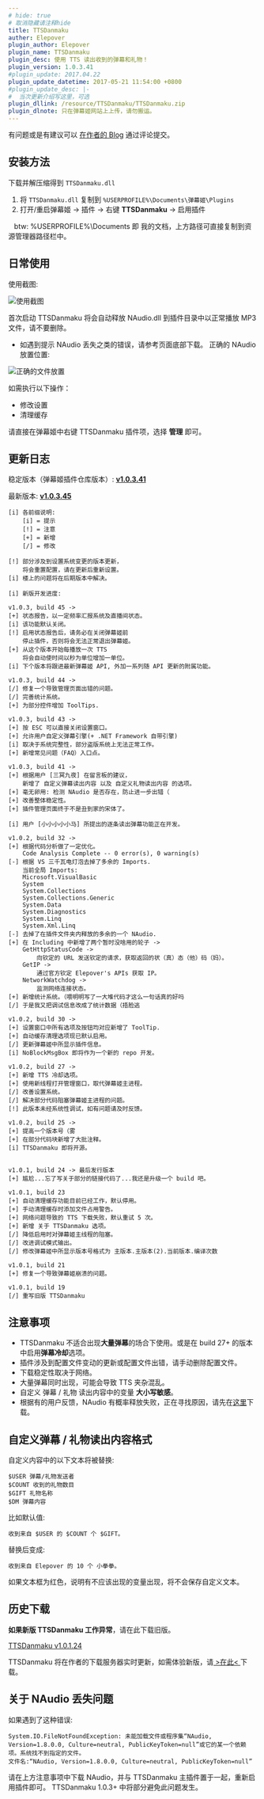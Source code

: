 ```yaml
---
# hide: true
# 取消隐藏请注释hide
title: TTSDanmaku
auther: Elepover
plugin_author: Elepover
plugin_name: TTSDanmaku
plugin_desc: 使用 TTS 读出收到的弹幕和礼物！
plugin_version: 1.0.3.41
#plugin_update: 2017.04.22
plugin_update_datetime: 2017-05-21 11:54:00 +0800
#plugin_update_desc: |-
#  当次更新介绍写这里，可选
plugin_dllink: /resource/TTSDanmaku/TTSDanmaku.zip
plugin_dlnote: 只在弹幕姬网站上上传，请勿搬运。
---
```



有问题或是有建议可以 [在作者的 Blog](https://blog.elepover.com/quoteLeft.html) 通过评论提交。

安装方法
----

下载并解压缩得到 `TTSDanmaku.dll`

 1. 将 `TTSDanmaku.dll` 复制到 `%USERPROFILE%\Documents\弹幕姬\Plugins`
 2. 打开/重启弹幕姬 -> 插件 -> 右键 **TTSDanmaku** -> 启用插件
 
    btw: %USERPROFILE%\Documents 即 我的文档，上方路径可直接复制到资源管理器路径栏中。

日常使用
----

使用截图:

![使用截图](https://www.danmuji.cn/resource/TTSDanmaku/screenshot.png)

首次启动 TTSDanmaku 将会自动释放 NAudio.dll 到插件目录中以正常播放 MP3 文件，请不要删除。
* 如遇到提示 NAudio 丢失之类的错误，请参考页面底部下载。
正确的 NAudio 放置位置:

![正确的文件放置](https://www.danmuji.cn/resource/TTSDanmaku/fileplace.png)

如需执行以下操作：

 - 修改设置
 - 清理缓存

请直接在弹幕姬中右键 TTSDanmaku 插件项，选择 **管理** 即可。

更新日志
----

稳定版本（弹幕姬插件仓库版本）: [**v1.0.3.41**](https://www.danmuji.cn/resource/TTSDanmaku/TTSDanmaku.zip)

最新版本: [**v1.0.3.45**](https://ttsdanmaku.elepover.com)

```
[i] 各前缀说明:
    [i] = 提示
    [!] = 注意
    [+] = 新增
    [/] = 修改

[!] 部分涉及到设置系统变更的版本更新，
    将会重置配置，请在更新后重新设置。
[i] 楼上的问题将在后期版本中解决。

[i] 新版开发进度:

v1.0.3, build 45 ->
[+] 状态报告，以一定频率汇报系统及直播间状态。
[i] 该功能默认关闭。
[!] 启用状态报告后，请务必在关闭弹幕姬前
    停止插件，否则将会无法正常退出弹幕姬。
[+] 从这个版本开始每播放一次 TTS
    将会自动使时间以秒为单位增加一单位。
[i] 下个版本将跟进最新弹幕姬 API, 外加一系列随 API 更新的附属功能。

v1.0.3, build 44 ->
[/] 修复一个导致管理页面出错的问题。
[/] 完善统计系统。
[+] 为部分控件增加 ToolTips.

v1.0.3, build 43 ->
[+] 按 ESC 可以直接关闭设置窗口。
[+] 允许用户自定义弹幕引擎(+ .NET Framework 自带引擎)
[i] 取决于系统完整性，部分盗版系统上无法正常工作。
[+] 新增常见问题（FAQ）入口点。

v1.0.3, build 41 ->
[+] 根据用户 [三冥九夜] 在留言板的建议，
    新增了 自定义弹幕读出内容 以及 自定义礼物读出内容 的选项。
[+] 毫无卵用: 检测 NAudio 是否存在，防止进一步出错（
[+] 改善整体稳定性。
[+] 插件管理页面终于不是丑到家的宋体了。

[i] 用户 [小小小小小马] 所提出的逐条读出弹幕功能正在开发。

v1.0.2, build 32 ->
[+] 根据代码分析做了一定优化。
    Code Analysis Complete -- 0 error(s), 0 warning(s)
[-] 根据 VS 三千瓦电灯泡去掉了多余的 Imports.
    当前全局 Imports:
    Microsoft.VisualBasic
    System
    System.Collections
    System.Collections.Generic
    System.Data
    System.Diagnostics
    System.Linq
    System.Xml.Linq
[-] 去掉了在插件文件夹内释放的多余的一个 NAudio.
[+] 在 Including 中新增了两个暂时没啥用的轮子 ->
    GetHttpStatusCode ->
        向钦定的 URL 发送钦定的请求，获取返回的状（真）态（他）码（妈）。
    GetIP ->
        通过官方钦定 Elepover's APIs 获取 IP。
    NetworkWatchdog ->
        监测网络连接状态。
[+] 新增统计系统。（喂明明写了一大堆代码才这么一句话真的好吗
[/] 于是我又把调试信息改成了统计数据（捂脸逃

v1.0.2, build 30 ->
[+] 设置窗口中所有选项及按钮均对应新增了 ToolTip.
[+] 自动缓存清理选项现已默认启用。
[/] 更新弹幕姬中所显示插件信息。
[i] NoBlockMsgBox 即将作为一个新的 repo 开发。

v1.0.2, build 27 ->
[+] 新增 TTS 冷却选项。
[+] 使用新线程打开管理窗口，取代弹幕姬主进程。
[/] 改善设置系统。
[/] 解决部分代码阻塞弹幕姬主进程的问题。
[!] 此版本未经系统性调试，如有问题请及时反馈。

v1.0.2, build 25 ->
[+] 提高一个版本号（雾
[+] 在部分代码块新增了大批注释。
[i] TTSDanmaku 即将开源。


v1.0.1, build 24 -> 最后发行版本
[+] 尴尬...忘了写关于部分的链接代码了...我还是升级一个 build 吧。

v1.0.1, build 23
[+] 自动清理缓存功能目前已经工作，默认停用。
[+] 手动清理缓存时添加文件占用警告。
[+] 网络问题导致的 TTS 下载失败，默认重试 5 次。
[+] 新增 关于 TTSDanmaku 选项。
[/] 降低启用时对弹幕姬主线程的阻塞。
[/] 改进调试模式输出。
[/] 修改弹幕姬中所显示版本号格式为 主版本.主版本(2).当前版本.编译次数

v1.0.1, build 21
[+] 修复一个导致弹幕姬崩溃的问题。

v1.0.1, build 19
[/] 重写旧版 TTSDanmaku
```

注意事项
----

- TTSDanmaku 不适合出现**大量弹幕**的场合下使用。或是在 build 27+ 的版本中启用**弹幕冷却**选项。
- 插件涉及到配置文件变动的更新或配置文件出错，请手动删除配置文件。
- 下载稳定性取决于网络。
- 大量弹幕同时出现，可能会导致 TTS 夹杂混乱。
- 自定义 弹幕 / 礼物 读出内容中的变量 **大小写敏感**。
- 根据有的用户反馈，NAudio 有概率释放失败，正在寻找原因，请先在[这里](https://www.danmuji.cn/resource/TTSDanmaku/NAudio.dll)下载。

自定义弹幕 / 礼物读出内容格式
----------------

自定义内容中的以下文本将被替换:
```
$USER 弹幕/礼物发送者
$COUNT 收到的礼物数目
$GIFT 礼物名称
$DM 弹幕内容
```
比如默认值:
```
收到来自 $USER 的 $COUNT 个 $GIFT。
```
替换后变成:
```
收到来自 Elepover 的 10 个 小拳拳。
```
如果文本框为红色，说明有不应该出现的变量出现，将不会保存自定义文本。

历史下载
----

**如果新版 TTSDanmaku 工作异常**，请在此下载旧版。

[TTSDanmaku v1.0.1.24](https://www.danmuji.cn/resource/TTSDanmaku/ver10124/TTSDanmaku.zip)

TTSDanmaku 将在作者的下载服务器实时更新，如需体验新版，请[ >在此< ](https://ttsdanmaku.elepover.com)下载。

关于 NAudio 丢失问题
-------------

如果遇到了这种错误:

```
System.IO.FileNotFoundException: 未能加载文件或程序集“NAudio, Version=1.8.0.0, Culture=neutral, PublicKeyToken=null”或它的某一个依赖项。系统找不到指定的文件。
文件名:“NAudio, Version=1.8.0.0, Culture=neutral, PublicKeyToken=null”
```

请在上方注意事项中下载 NAudio，并与 TTSDanmaku 主插件置于一起，重新启用插件即可。
TTSDanmaku 1.0.3+ 中将部分避免此问题发生。
